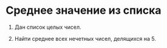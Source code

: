 # Среднее значение из списка

1. Дан список целых чисел.

2. Найти среднее всех нечетных чисел, делящихся на 5.